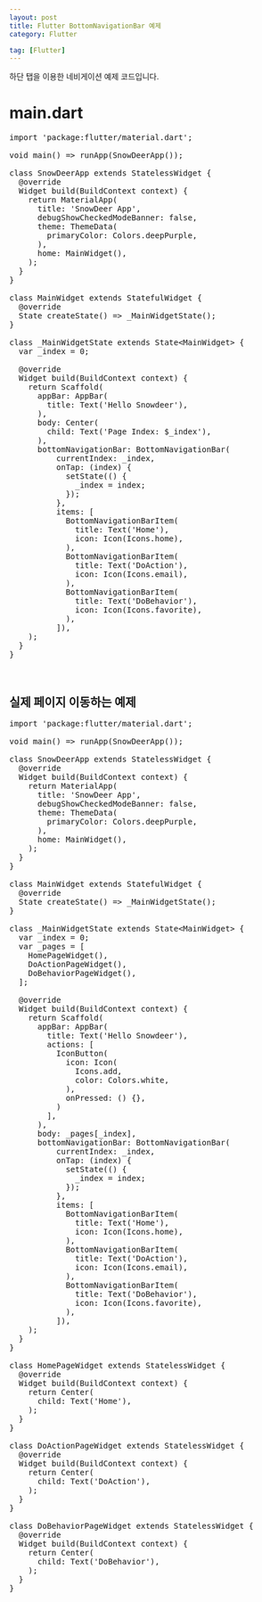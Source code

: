 ```yaml
---
layout: post
title: Flutter BottomNavigationBar 예제
category: Flutter

tag: [Flutter]
---
```


하단 탭을 이용한 네비게이션 예제 코드입니다.

# main.dart

<pre class="prettyprint">
import 'package:flutter/material.dart';

void main() => runApp(SnowDeerApp());

class SnowDeerApp extends StatelessWidget {
  @override
  Widget build(BuildContext context) {
    return MaterialApp(
      title: 'SnowDeer App',
      debugShowCheckedModeBanner: false,
      theme: ThemeData(
        primaryColor: Colors.deepPurple,
      ),
      home: MainWidget(),
    );
  }
}

class MainWidget extends StatefulWidget {
  @override
  State createState() => _MainWidgetState();
}

class _MainWidgetState extends State&lt;MainWidget&gt; {
  var _index = 0;

  @override
  Widget build(BuildContext context) {
    return Scaffold(
      appBar: AppBar(
        title: Text('Hello Snowdeer'),
      ),
      body: Center(
        child: Text('Page Index: $_index'),
      ),
      bottomNavigationBar: BottomNavigationBar(
          currentIndex: _index,
          onTap: (index) {
            setState(() {
              _index = index;
            });
          },
          items: [
            BottomNavigationBarItem(
              title: Text('Home'),
              icon: Icon(Icons.home),
            ),
            BottomNavigationBarItem(
              title: Text('DoAction'),
              icon: Icon(Icons.email),
            ),
            BottomNavigationBarItem(
              title: Text('DoBehavior'),
              icon: Icon(Icons.favorite),
            ),
          ]),
    );
  }
}
</pre>

<br>

## 실제 페이지 이동하는 예제

<pre class="prettyprint">
import 'package:flutter/material.dart';

void main() => runApp(SnowDeerApp());

class SnowDeerApp extends StatelessWidget {
  @override
  Widget build(BuildContext context) {
    return MaterialApp(
      title: 'SnowDeer App',
      debugShowCheckedModeBanner: false,
      theme: ThemeData(
        primaryColor: Colors.deepPurple,
      ),
      home: MainWidget(),
    );
  }
}

class MainWidget extends StatefulWidget {
  @override
  State createState() => _MainWidgetState();
}

class _MainWidgetState extends State&lt;MainWidget&gt; {
  var _index = 0;
  var _pages = [
    HomePageWidget(),
    DoActionPageWidget(),
    DoBehaviorPageWidget(),
  ];

  @override
  Widget build(BuildContext context) {
    return Scaffold(
      appBar: AppBar(
        title: Text('Hello Snowdeer'),
        actions: [
          IconButton(
            icon: Icon(
              Icons.add,
              color: Colors.white,
            ),
            onPressed: () {},
          )
        ],
      ),
      body: _pages[_index],
      bottomNavigationBar: BottomNavigationBar(
          currentIndex: _index,
          onTap: (index) {
            setState(() {
              _index = index;
            });
          },
          items: [
            BottomNavigationBarItem(
              title: Text('Home'),
              icon: Icon(Icons.home),
            ),
            BottomNavigationBarItem(
              title: Text('DoAction'),
              icon: Icon(Icons.email),
            ),
            BottomNavigationBarItem(
              title: Text('DoBehavior'),
              icon: Icon(Icons.favorite),
            ),
          ]),
    );
  }
}

class HomePageWidget extends StatelessWidget {
  @override
  Widget build(BuildContext context) {
    return Center(
      child: Text('Home'),
    );
  }
}

class DoActionPageWidget extends StatelessWidget {
  @override
  Widget build(BuildContext context) {
    return Center(
      child: Text('DoAction'),
    );
  }
}

class DoBehaviorPageWidget extends StatelessWidget {
  @override
  Widget build(BuildContext context) {
    return Center(
      child: Text('DoBehavior'),
    );
  }
}
</pre>